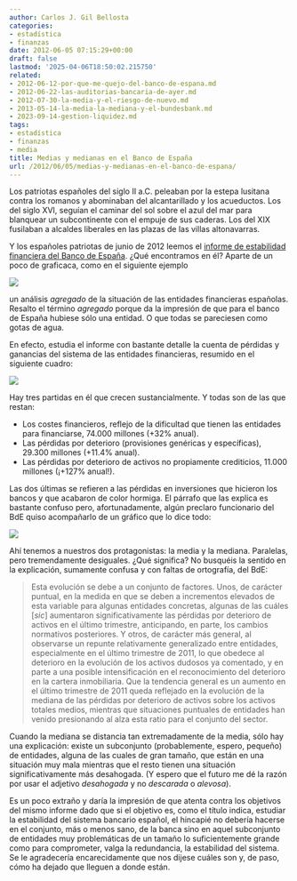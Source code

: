 ```yaml
---
author: Carlos J. Gil Bellosta
categories:
- estadística
- finanzas
date: 2012-06-05 07:15:29+00:00
draft: false
lastmod: '2025-04-06T18:50:02.215750'
related:
- 2012-06-12-por-que-me-quejo-del-banco-de-espana.md
- 2012-06-22-las-auditorias-bancaria-de-ayer.md
- 2012-07-30-la-media-y-el-riesgo-de-nuevo.md
- 2013-05-14-la-media-la-mediana-y-el-bundesbank.md
- 2023-09-14-gestion-liquidez.md
tags:
- estadística
- finanzas
- media
title: Medias y medianas en el Banco de España
url: /2012/06/05/medias-y-medianas-en-el-banco-de-espana/
---
```


Los patriotas españoles del siglo II a.C. peleaban por la estepa lusitana contra los romanos y abominaban del alcantarillado y los acueductos. Los del siglo XVI, seguían el caminar del sol sobre el azul del mar para blanquear un subcontinente con el empuje de sus caderas. Los del XIX fusilaban a alcaldes liberales en las plazas de las villas altonavarras.

Y los españoles patriotas de junio de 2012 leemos el [informe de estabilidad financiera del Banco de España](http://www.bde.es/webbde/Secciones/Publicaciones/InformesBoletinesRevistas/InformesEstabilidadFinancera/12/Informe_Estabilidad_Financiera_Abril_2012.pdf). ¿Qué encontramos en él? Aparte de un poco de graficaca, como en el siguiente ejemplo

[![](/wp-uploads/2012/06/graficaca_bde.png#center)
](/wp-uploads/2012/06/graficaca_bde.png#center)

un análisis _agregado_ de la situación de las entidades financieras españolas. Resalto el término _agregado_ porque da la impresión de que para el banco de España hubiese sólo una entidad. O que todas se pareciesen como gotas de agua.

En efecto, estudia el informe con bastante detalle la cuenta de pérdidas y ganancias del sistema de las entidades financieras, resumido en el siguiente cuadro:


[![](/wp-uploads/2012/06/perdidas_ganancias_bde.png#center)
](/wp-uploads/2012/06/perdidas_ganancias_bde.png#center)


Hay tres partidas en él que crecen sustancialmente. Y todas son de las que restan:

* Los costes financieros, reflejo de la dificultad que tienen las entidades para financiarse, 74.000 millones (+32% anual).
* Las pérdidas por deterioro (provisiones genéricas y específicas), 29.300 millones (+11.4% anual).
* Las pérdidas por deterioro de activos no propiamente crediticios, 11.000 millones (¡+127% anual!).

Las dos últimas se refieren a las pérdidas en inversiones que hicieron los bancos y que acabaron de color hormiga. El párrafo que las explica es bastante confuso pero, afortunadamente, algún preclaro funcionario del BdE quiso acompañarlo de un gráfico que lo dice todo:

[![](/wp-uploads/2012/06/media_mediana_bde.png#center)
](/wp-uploads/2012/06/media_mediana_bde.png#center)

Ahí tenemos a nuestros dos protagonistas: la media y la mediana. Paralelas, pero tremendamente desiguales. ¿Qué significa? No busquéis la sentido en la explicación, sumamente confusa y con faltas de ortografía, del BdE:

>Esta evolución se debe a un conjunto de factores. Unos, de carácter puntual, en la medida en que se deben a incrementos elevados de esta variable para algunas entidades concretas, algunas de las cuáles [_sic_] aumentaron significativamente las pérdidas por deterioro de activos en el último trimestre, anticipando, en parte, los cambios normativos posteriores. Y otros, de carácter más general, al observarse un repunte relativamente generalizado entre entidades, especialmente en el último trimestre de 2011, lo que obedece al deterioro en la evolución de los activos dudosos ya comentado, y en parte a una posible intensificación en el reconocimiento del deterioro en la cartera inmobiliaria. Que la tendencia general es un aumento en el último trimestre de 2011 queda reflejado en la evolución de la mediana de las pérdidas por deterioro de activos sobre los activos totales medios, mientras que situaciones puntuales de entidades han venido presionando al alza esta ratio para el conjunto del sector.

Cuando la mediana se distancia tan extremadamente de la media, sólo hay una explicación: existe un subconjunto (probablemente, espero, pequeño) de entidades, alguna de las cuales de gran tamaño, que están en una situación muy mala mientras que el resto tienen una situación significativamente más desahogada. (Y espero que el futuro me dé la razón por usar el adjetivo _desahogada_ y no _descarada_ o _alevosa_).

Es un poco extraño y daría la impresión de que atenta contra los objetivos del mismo informe dado que si el objetivo es, como el título indica, estudiar la estabilidad del sistema bancario español, el hincapié no debería hacerse en el conjunto, más o menos sano, de la banca sino en aquel subconjunto de entidades muy problemáticas de un tamaño lo suficientemente grande como para comprometer, valga la redundancia, la estabilidad del sistema. Se le agradecería encarecidamente que nos dijese cuáles son y, de paso, cómo ha dejado que lleguen a donde están.